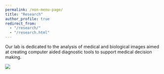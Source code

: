 ```yaml
---
permalink: /non-menu-page/
title: "Research"
author_profile: true
redirect_from: 
  - "/research/"
  - "/research.html"
---
```


Our lab is dedicated to the analysis of medical and biological images aimed at creating computer aided diagnostic tools to support medical decision making.

![](https://drbathula.github.io/images/CBIL-Overview1.png)
